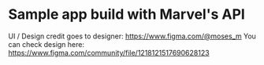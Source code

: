 # Sample app build with Marvel's API 

UI / Design credit goes to designer: https://www.figma.com/@moses_m
You can check design here: https://www.figma.com/community/file/1218121517690628123
